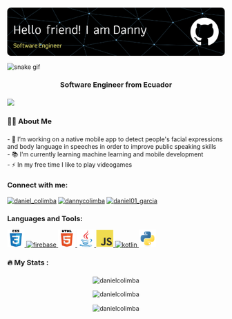 ![Header](./github-header-image.png)

![snake gif](https://github.com/danielcolimba/danielcolimba/blob/output/snake.svg)

###
<h3 align="center">Software Engineer from Ecuador</h3>

###

<div align="left">
  <img src="https://visitor-badge.laobi.icu/badge?page_id=danielcolimba.danielcolimba&"  />
</div>

<h3 align="left">👩‍💻  About Me</h3>

###

<p align="left">- 🔭 I’m working on a native mobile app to detect people's facial expressions and body language in speeches in order to improve public speaking skills<br>- 📚 I'm currently learning machine learning and mobile development<br>- ⚡ In my free time I like to play videogames</p>

###

<h3 align="left">Connect with me:</h3>
<p align="left">
<a href="https://twitter.com/daniel_colimba" target="blank"><img align="center" src="https://raw.githubusercontent.com/rahuldkjain/github-profile-readme-generator/master/src/images/icons/Social/twitter.svg" alt="daniel_colimba" height="30" width="40" /></a>
<a href="https://kaggle.com/dannycolimba" target="blank"><img align="center" src="https://raw.githubusercontent.com/rahuldkjain/github-profile-readme-generator/master/src/images/icons/Social/kaggle.svg" alt="dannycolimba" height="30" width="40" /></a>
<a href="https://instagram.com/daniel01_garcia" target="blank"><img align="center" src="https://raw.githubusercontent.com/rahuldkjain/github-profile-readme-generator/master/src/images/icons/Social/instagram.svg" alt="daniel01_garcia" height="30" width="40" /></a>
</p>

<h3 align="left">Languages and Tools:</h3>
<p align="left"> <a href="https://www.w3schools.com/css/" target="_blank" rel="noreferrer"> <img src="https://raw.githubusercontent.com/devicons/devicon/master/icons/css3/css3-original-wordmark.svg" alt="css3" width="40" height="40"/> </a> <a href="https://firebase.google.com/" target="_blank" rel="noreferrer"> <img src="https://www.vectorlogo.zone/logos/firebase/firebase-icon.svg" alt="firebase" width="40" height="40"/> </a> <a href="https://www.w3.org/html/" target="_blank" rel="noreferrer"> <img src="https://raw.githubusercontent.com/devicons/devicon/master/icons/html5/html5-original-wordmark.svg" alt="html5" width="40" height="40"/> </a> <a href="https://www.java.com" target="_blank" rel="noreferrer"> <img src="https://raw.githubusercontent.com/devicons/devicon/master/icons/java/java-original.svg" alt="java" width="40" height="40"/> </a> <a href="https://developer.mozilla.org/en-US/docs/Web/JavaScript" target="_blank" rel="noreferrer"> <img src="https://raw.githubusercontent.com/devicons/devicon/master/icons/javascript/javascript-original.svg" alt="javascript" width="40" height="40"/> </a> <a href="https://kotlinlang.org" target="_blank" rel="noreferrer"> <img src="https://www.vectorlogo.zone/logos/kotlinlang/kotlinlang-icon.svg" alt="kotlin" width="40" height="40"/> </a> <a href="https://www.python.org" target="_blank" rel="noreferrer"> <img src="https://raw.githubusercontent.com/devicons/devicon/master/icons/python/python-original.svg" alt="python" width="40" height="40"/> </a> </p>

###

<h3 align="left">🔥   My Stats :</h3>

###

<div align="center">
  <p>
    <img src="https://github-readme-streak-stats.herokuapp.com/?user=danielcolimba&theme=dark" alt="danielcolimba" width="500" alt="streak graph"/>
  </p>
  <p>
    <img align="center" src="https://github-readme-stats.vercel.app/api?username=danielcolimba&show_icons=true&locale=en&theme=dark" alt="danielcolimba" width="500"/>
  </p>
  <p>
    <img align="center" src="https://github-readme-stats.vercel.app/api/top-langs?username=danielcolimba&show_icons=true&locale=en&layout=compact&theme=dark" alt="danielcolimba"  width="300"/>
  </p>
</div>





